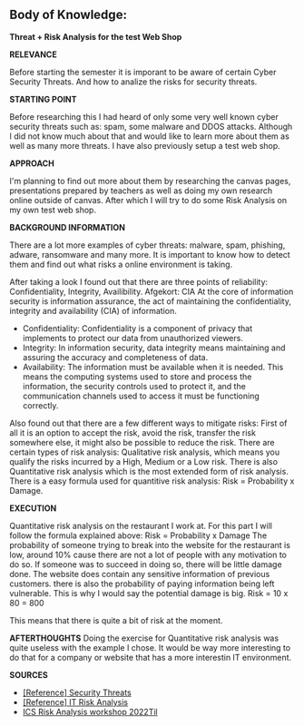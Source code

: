 ## Body of Knowledge: ##
__Threat + Risk Analysis for the test Web Shop__

__RELEVANCE__

Before starting the semester it is imporant to be aware of certain Cyber Security Threats. And how to analize the risks for security threats.

__STARTING POINT__

Before researching this I had heard of only some very well known cyber security threats such as: spam, some malware and DDOS attacks. Although I did not know much about that and would like to learn more about them as well as many more threats. I have also previously setup a test web shop.

__APPROACH__

I'm planning to find out more about them by researching the canvas pages, presentations prepared by teachers as well as doing my own research online outside of canvas. After which I will try to do some Risk Analysis on my own test web shop.

__BACKGROUND INFORMATION__

There are a lot more examples of cyber threats: malware, spam, phishing, adware, ransomware and many more. It is important to know how to detect them and find out what risks a online environment is taking.

After taking a look I found out that there are three points of reliability: Confidentiality, Integrity, Availibility. Afgekort: CIA
At the core of information security is information assurance, the act of maintaining the confidentiality, integrity and availability (CIA) of information. 
- Confidentiality:
  Confidentiality is a component of privacy that implements to protect our data from unauthorized viewers.
- Integrity:
  In information security, data integrity means maintaining and assuring the accuracy and completeness of data.
- Availability:
  The information must be available when it is needed. This means the computing systems used to store and process the information, the security controls used to protect it, and the communication channels used to access it must be functioning correctly.

Also found out that there are a few different ways to mitigate risks: First of all it is an option to accept the risk, avoid the risk, transfer the risk somewhere else, it might also be possible to reduce the risk. 
There are certain types of risk analysis: Qualitative risk analysis, which means you qualify the risks incurred by a High, Medium or a Low risk. 
There is also Quantitative risk analysis which is the most extended form of risk analysis. There is a easy formula used for quantitive risk analysis: Risk = Probability x Damage.

__EXECUTION__

Quantitative risk analysis on the restaurant I work at.
For this part I will follow the formula explained above: Risk = Probability x Damage
The probability of someone trying to break into the website for the restaurant is low, around 10% cause there are not a lot of people with any motivation to do so. 
If someone was to succeed in doing so, there will be little damage done. The website does contain any sensitive information of previous customers. there is also the probability of paying information being left vulnerable. This is why I would say the potential damage is big.
Risk = 10 x 80 = 800

This means that there is quite a bit of risk at the moment.

__AFTERTHOUGHTS__
Doing the exercise for Quantitative risk analysis was quite useless with the example I chose. It would be way more interesting to do that for a company or website that has a more interestin IT environment.

__SOURCES__
- [[Reference] Security Threats](https://fhict.instructure.com/courses/12541/pages/reference-security-threats?module_item_id=838297)
- [[Reference] IT Risk Analysis](https://fhict.instructure.com/courses/12541/pages/reference-it-risk-analysis)
- [ICS Risk Analysis workshop 2022Til](https://portal.fhict.nl/Studentenplein/LMC/2223nj/Cyber%20Security/CS4/Toolbox-Risk-Consultant/[Reference]_IT_Risk_Analysis/ICS%20Risk%20Analysis%20workshop%202022Til.pptx?Web=1)
